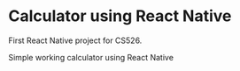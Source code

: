 # Calculator using React Native

First React Native project for CS526. 

Simple working calculator using React Native
